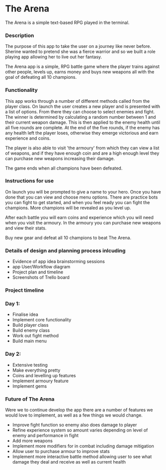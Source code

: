 # The Arena

The Arena is a simple text-based RPG played in the terminal.

### Description

The purpose of this app to take the user on a journey like never before. Sherine wanted to pretend she was a fierce warrior and so we built a role playing app allowing her to live out her fantasy.

The Arena app is a simple, RPG battle game where the player trains against other people, levels up, earns money and buys new weapons all with the goal of defeating all 10 champions.

### Functionality

This app works through a number of different methods called from the player class. On launch the user creates a new player and is presented with a list of options. From there they can choose to select enemies and fight.
The winner is determined by calculating a random number between 1 and their current weapon damage. This is then applied to the enemy health until all five rounds are complete. At the end of the five rounds, if the enemy has any health left
the player loses, otherwise they emerge victorious and earn experience and coins.

The player is also able to visit 'the armoury' from which they can view a list of weapons, and if they have enough coin and are a high enough level they can purchase new weapons increasing their damage.

The game ends when all champions have been defeated.

### Instructions for use

On launch you will be prompted to give a name to your hero. Once you have done that you can view and choose menu options. There are practice bots you can fight to get started, and when you feel ready you can fight the champions. More champions will be revealed as you level up.

After each battle you will earn coins and experience which you will need when you visit the armoury. In the armoury you can purchase new weapons and view their stats.

Buy new gear and defeat all 10 champions to beat The Arena.

### Details of design and planning process inlcuding
* Evidence of app idea brainstorming sessions
* app User/Workflow diagram
* Project plan and timeline
* Screenshots of Trello board

### Project timeline

### Day 1:
* Finalise idea
* Implement core functionality
* Build player class
* Build enemy class
* Work out fight method
* Build main menu

### Day 2: 
* Extensive testing
* Make everything pretty
* Coins and levelling up features
* Implement armoury feature
* Implement gems

### Future of The Arena

Were we to continue develop the app there are a number of features we would love to implement, as well as a few things we would change.

* Improve fight function so enemy also does damage to player
* Refine experience system so amount varies depending on level of enemy and performance in fight
* Add more weapons
* Implement more modifiers for in combat including damage mitigation
* Allow user to purchase armour to improve stats
* Implement more interactive battle method allowing user to see what damage they deal and receive as well as current health